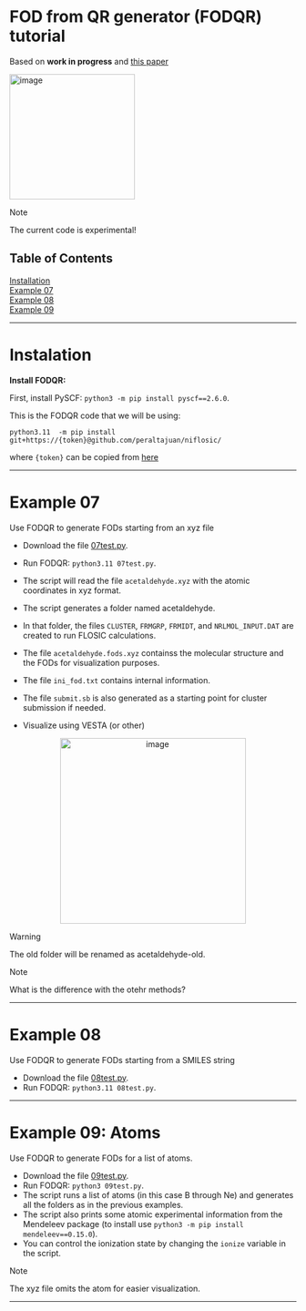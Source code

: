 # FOD from QR generator (FODQR) tutorial

Based on 
**work in progress** 
and [this paper](https://doi.org/10.1063/5.0263003) 

<img width="220" alt="image" src="https://github.com/user-attachments/assets/a0350ceb-6114-4181-9fec-f90a8e2bbaf4" />

> [!Note]
> The current code is experimental!

## Table of Contents 

[Installation](/FODQR.md#Instalation)\
[Example 07](/FODQR.md#Example-07)\
[Example 08](/FODQR.md#Example-08)\
[Example 09](/FODQR.md#Example-09)
***

# Instalation


**Install FODQR:**

First, install PySCF: `python3 -m pip install pyscf==2.6.0`.


This is the FODQR code that we will be using:

`python3.11  -m pip install  git+https://{token}@github.com/peraltajuan/niflosic/`

where `{token}` can be copied from [here](https://people.se.cmich.edu/peral1j/token.txt)


***

# Example 07

Use FODQR to generate FODs starting from an xyz file

+ Download the file [07test.py](/07test.py).
+ Run FODQR: `python3.11 07test.py`.
+ The script will read the file `acetaldehyde.xyz` with the atomic coordinates in xyz format.
+ The script generates a folder named acetaldehyde.
+ In that folder, the files `CLUSTER`, `FRMGRP`, `FRMIDT`, and `NRLMOL_INPUT.DAT` are created to run FLOSIC calculations.
+ The file `acetaldehyde.fods.xyz` containss the molecular structure and the FODs for visualization purposes.
+ The file `ini_fod.txt` contains internal information.
+ The file `submit.sb` is also generated as a starting point for cluster submission if needed.

    

+ Visualize using VESTA (or other)

<p align="center" width="100%">
<img width="326" alt="image" src="https://github.com/user-attachments/assets/1c2f1319-1e85-4af9-9a27-4557ef9ca15b" />
</p>

> [!Warning]
> The old folder will be renamed as acetaldehyde-old.

> [!Note]
> What is the difference with the otehr methods?


***


# Example 08

Use FODQR to generate FODs starting from a SMILES string

+ Download the file [08test.py](/08test.py).
+ Run FODQR: `python3.11 08test.py`.




***



# Example 09: Atoms

Use FODQR to generate FODs for a list of atoms.

+ Download the file [09test.py](/09test.py).
+ Run FODQR: `python3 09test.py`.
+ The script runs a list of atoms (in this case B through Ne) and generates all the folders as in the previous examples.
+ The script also prints some atomic experimental information from the Mendeleev package (to install use `python3 -m pip install mendeleev==0.15.0`).
+ You can control the ionization state by changing the `ionize` variable in the script.

> [!Note]
> The xyz file omits the atom for easier visualization.

***





